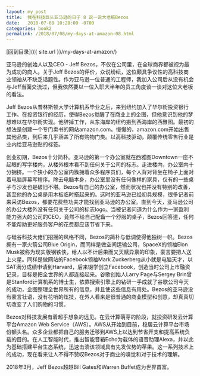 ```yaml
---
layout: my_post
title:  我在科技巨头亚马逊的日子 8 说一说大老板Bezos
date:   2018-07-08 10:28:00 -0700
categories: book2
permalink: /2018/07/08/my-days-at-amazon-08.html
---
```


[回到目录]({{ site.url }}/my-days-at-amazon/)

亚马逊的创始人以及CEO - Jeff Bezos，不仅在公司里，在全球商界都被视为最为成功的商人。关于Jeff Bezos的评价，众说纷纭，这位颇具争议性的高科技商业领袖从不缺乏话题性。作为亚马逊一位普通的工程师，我加入公司后从没有机会与Jeff当面交流过，但我依然要以一位入职大半年的员工角度谈一谈对这位大老板的看法。

Jeff Bezos从普林斯顿大学计算机系毕业之后，来到纽约加入了华尔街投资银行工作。在投资银行的经历，使得Bezos觉醒了在商业上的企图，但他意识到他的梦想难以在华尔街实现。他辞掉工作，从东海岸的纽约搬到西海岸的西雅图。最初的想法是创建一个专门卖书的网站amazon.com。慢慢的，amazon.com开始出售其他品类，到后来几乎涵盖了所有购物门类。以高科技驱动，颠覆传统零售行业是业内给亚马逊贴的标签。

创业初期，Bezos十分简朴。亚马逊的第一个办公室就在西雅图Downtown一座不起眼的写字楼内，从楼外根本看不到任何关于公司的标志。走进楼内，办公室内十分拥挤。一个狭小的办公室内簇拥着众多程序员们，每个人背对背坐在椅子上面对着电脑屏幕写程序。除去电脑本身，办公室里没有任何像样的家具，仅有的一些桌子与沙发也是破旧不堪。Bezos有自己的办公室，然而状况也并没有特别的改善，甚至他的办公桌是用木板临时搭起来的。这时的亚马逊已经初具规模，很多记者前来采访Bezos，都要花费些功夫才能找到亚马逊的办公室。直到今天，亚马逊公司的办公大楼外没有任何关于公司的标志logo。当被记者问道为什么作为一家盈利能力强大的公司的CEO，竟然不给自己配备一个舒服的桌子，Bezos回答道，任何不能帮助更好服务客户的花费都应该节省下来。

与硅谷科技大佬们招摇的风格不同，Bezos的简朴与低调使得他独树一帜。Bezos拥有一家火箭公司Blue Origin，而同样是做空间运输公司，SpaceX的领袖Elon Musk被称为现实版钢铁侠，给人以不计后果而又天赋异禀的印象，豪言要把人送上火星。同样是做网站的Facebook领袖Mark Zuckerberg从小就是电脑天才，以SAT满分成绩申请到Harvard，后来辍学创立Facebook，创造当时公司上市融资记录，目标是把全世界的人都连接起来。谷歌创始人Larry Page与Sergey Brin曾是Stanford计算机系的博士生，依靠搜索引擎上的钻研一手成就了谷歌公司今天的成功，企图整理全世界所有的信息，并且使这些信息有用处。Bezos的亚马逊没有豪言壮语，没有花哨的炫技，在外人看来是很普通的商业模型和创意，却真真切切改变了人们购物的习惯。

Bezos对科技发展有着超乎想象的远见。在云计算萌芽的阶段，就投资研发云计算平台Amazon Web Service（AWS）。AWS从开始到目前，稳居云计算平台市场份额头名。众多企业都把自己的服务迁移到AWS上以达到节省开支和提高系统负载的目的。在人工智能时代，推出智能音箱Echo为载体的语音助理Alexa，并以此为基础搭建平台生态系统，迅速击溃该领域具有先发优势的苹果。这一系列技术上的成功，现在看来让人不得不赞叹Bezos对于商业的嗅觉和对于技术的理解。

2018年3月，Jeff Bezos超越Bill Gates和Warren Buffet成为世界首富。
